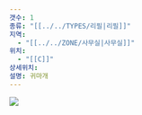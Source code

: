 ```yaml
---
갯수: 1
종류: "[[../../TYPES/리필|리필]]"
지역:
  - "[[../../ZONE/사무실|사무실]]"
위치:
  - "[[C]]"
상세위치: 
설명: 귀마개
---
```



![](http://192.168.50.22/devices/250222_IMG_0002.jpeg)